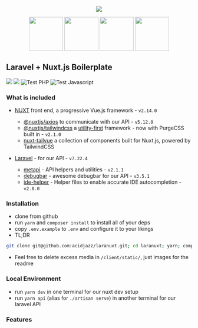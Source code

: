 <p align="center">
  <img src="https://raw.githubusercontent.com/acidjazz/laranuxt/master/client/static/laranuxt.png" />
</p>

<p align="center">
  <a href="https://laravel.com"><img src="https://upload.wikimedia.org/wikipedia/commons/thumb/9/9a/Laravel.svg/1200px-Laravel.svg.png" width="92" height="92" /></a>
  <a href="https://vuejs.org"><img src="https://vuejs.org/images/logo.png" width="92" height="92" /></a>
  <a href="https://tailwindcss.com"><img src="https://pbs.twimg.com/profile_images/1278691829135876097/I4HKOLJw_400x400.png" width="92" height="92" /></a>
  <a href="https://github.com/acidjazz/metapi"><img src="https://github.com/acidjazz/metapi/raw/master/logo.png" width="92" height="92" /></a>
</p>

## Laravel + Nuxt.js Boilerplate

[![](https://img.shields.io/badge/nuxt.js-v2.14.5-04C690.svg)](https://nuxtjs.org)
[![](https://img.shields.io/badge/Laravel-v8.0.1-ff2e21.svg)](https://laravel.com)
![Test PHP](https://github.com/acidjazz/laranuxt/workflows/Test%20PHP/badge.svg)
![Test Javascript](https://github.com/acidjazz/laranuxt/workflows/Test%20Javascript/badge.svg)

### What is included

* [NUXT](https://nuxtjs.org) front end, a progressive Vue.js framework - `v2.14.0`
  * [@nuxtjs/axios](https://github.com/nuxt-community/axios-module) to communicate with our API - `v5.12.0`
  * [@nuxtjs/tailwindcss](https://github.com/nuxt-community/nuxt-tailwindcss) a [utility-first](https://tailwindcss.com) framework - now with PurgeCSS built in - `v2.1.0`
  * [nuxt-tailvue](https://github.com/acidjazz/nuxt-tailvue) a collection of components built for Nuxt.js, powered by TailwindCSS

* [Laravel](https://laravel.com) - for our API - `v7.22.4`
  * [metapi](https://github.com/acidjazz/metapi) - API helpers and utilities - `v2.1.1`
  * [debugbar](https://github.com/barryvdh/laravel-debugbar) - awesome debugbar for our API - `v3.5.1`
  * [ide-helper](https://github.com/barryvdh/laravel-ide-helper) - Helper files to enable accurate IDE autocompletion - `v2.8.0`

### Installation

* clone from github
* run `yarn` and `composer install` to install all of your deps
* copy `.env.example` to `.env` and configure it to your likings
* TL;DR
 ```bash
git clone git@github.com:acidjazz/laranuxt.git; cd laranuxt; yarn; composer install; cp .env.example .env;
 ```
* Feel free to delete excess media in  `/client/static/`, just images for the readme


### Local Environment
* run `yarn dev` in one terminal for our nuxt dev setup
* run `yarn api` (alias for `./artisan serve`) in another terminal for our laravel API

### Features
